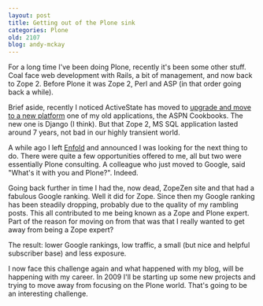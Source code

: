 ```yaml
---
layout: post
title: Getting out of the Plone sink
categories: Plone
old: 2107
blog: andy-mckay
---
```

<p>For a long time I've been doing Plone, recently it's been some other stuff. Coal face web development with Rails, a bit of management, and now back to Zope 2. Before Plone it was Zope 2, Perl and ASP (in that order going back a while).</p>
<p>Brief aside, recently I noticed ActiveState has moved to <a href="http://trentm.com/blog/archives/2008/07/08/activestate-code-the-new-aspn-cookbooks/">upgrade and move to a new platform</a> one of my old applications, the ASPN Cookbooks.  The new one is Django (I think). But that Zope 2, MS SQL application lasted around 7 years, not bad in our highly transient world.</p>
<p>A while ago I left <a href="http://enfoldsystems.com">Enfold</a> and announced I was looking for the next thing to do. There were quite a few opportunities offered to me, all but two were essentially Plone consulting. A colleague who just moved to Google, said "What's it with you and Plone?". Indeed.</p>
<p>Going back further in time I had the, now dead, ZopeZen site and that had a fabulous Google ranking. Well it did for Zope. Since then my Google ranking has been steadily dropping, probably due to the quality of my rambling posts. This all contributed to me being known as a Zope and Plone expert. Part of the reason for moving on from that was that I really wanted to get away from being a Zope expert?</p>
<p>The result: lower Google rankings, low traffic, a small (but nice and helpful subscriber base) and less exposure.</p>
<p>I now face this challenge again and what happened with my blog, will be happening with my career. In 2009 I'll be starting up some new projects and trying to move away from focusing on the Plone world. That's going to be an interesting challenge.</p>